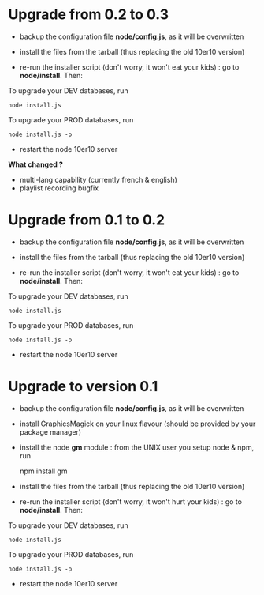 Upgrade from 0.2 to 0.3
=======================

- backup the configuration file **node/config.js**, as it will be overwritten
- install the files from the tarball (thus replacing the old 10er10 version)

- re-run the installer script (don't worry, it won't eat your kids) : go to **node/install**. Then:

To upgrade your DEV databases, run

    node install.js

To upgrade your PROD databases, run

    node install.js -p

- restart the node 10er10 server

**What changed ?**

- multi-lang capability (currently french & english)
- playlist recording bugfix

Upgrade from 0.1 to 0.2
=======================

- backup the configuration file **node/config.js**, as it will be overwritten
- install the files from the tarball (thus replacing the old 10er10 version)

- re-run the installer script (don't worry, it won't eat your kids) : go to **node/install**. Then:

To upgrade your DEV databases, run

    node install.js

To upgrade your PROD databases, run

    node install.js -p

- restart the node 10er10 server

Upgrade to version 0.1
======================

- backup the configuration file **node/config.js**, as it will be overwritten
- install GraphicsMagick on your linux flavour (should be provided by your package manager)
- install the node **gm** module : from the UNIX user you setup node & npm, run

    npm install gm

- install the files from the tarball (thus replacing the old 10er10 version)

- re-run the installer script (don't worry, it won't hurt your kids) : go to **node/install**. Then:

To upgrade your DEV databases, run

    node install.js

To upgrade your PROD databases, run

    node install.js -p

- restart the node 10er10 server
